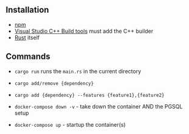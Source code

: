## Installation
* [npm](https://docs.npmjs.com/downloading-and-installing-node-js-and-npm)
* [Visual Studio C++ Build tools](https://visualstudio.microsoft.com/visual-cpp-build-tools/) must add the C++ builder
* [Rust](https://www.rust-lang.org/tools/install) itself

## Commands
- `cargo run` runs the `main.rs` in the current directory
- `cargo add/remove {dependency}`
- `cargo add {dependency} --features {feature1},{feature2}`

- `docker-compose down -v` - take down the container AND the PGSQL setup
- `docker-compose up` - startup the container(s)